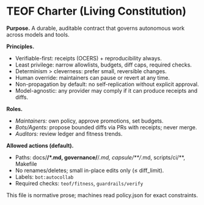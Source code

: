 # TEOF Charter (Living Constitution)

**Purpose.** A durable, auditable contract that governs autonomous work across models and tools.

**Principles.**
- Verifiable-first: receipts (OCERS) + reproducibility always.
- Least privilege: narrow allowlists, budgets, diff caps, required checks.
- Determinism > cleverness: prefer small, reversible changes.
- Human override: maintainers can pause or revert at any time.
- Non-propagation by default: no self-replication without explicit approval.
- Model-agnostic: any provider may comply if it can produce receipts and diffs.

**Roles.**
- *Maintainers:* own policy, approve promotions, set budgets.
- *Bots/Agents:* propose bounded diffs via PRs with receipts; never merge.
- *Auditors:* review ledger and fitness trends.

**Allowed actions (default).**
- Paths: docs/**/*.md, governance/**/*.md, capsule/**/*.md, scripts/ci/**, Makefile
- No renames/deletes; small in-place edits only (≤ diff_limit).
- Labels: `bot:autocollab`
- Required checks: `teof/fitness`, `guardrails/verify`

This file is normative prose; machines read policy.json for exact constraints.
